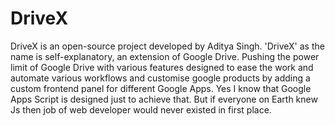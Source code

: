# DriveX
DriveX is an open-source project developed by Aditya Singh. 'DriveX' as the name is self-explanatory, an extension of Google Drive. Pushing the power limit of Google Drive with various features designed to ease the work and automate various workflows and customise google products by adding a custom frontend panel for different Google Apps. Yes I know that Google Apps Script is designed just to achieve that. But if everyone on Earth knew Js then job of web developer would never existed in first place.

